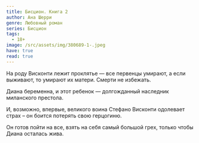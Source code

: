 ```yaml
---
title: Бисцион. Книга 2
author: Ана Шерри
genre: Любовный роман
series: Бисцион
tags:
  - 18+
image: /src/assets/img/380689-1-.jpeg
have: true
read: true
---
```

На роду Висконти лежит проклятье — все первенцы умирают, а если выживают, то умирают их матери. Смерти не избежать.

Диана беременна, и этот ребенок — долгожданный наследник миланского престола.

И, возможно, впервые, великого воина Стефано Висконти одолевает страх – он боится потерять свою герцогиню.

Он готов пойти на все, взять на себя самый большой грех, только чтобы Диана осталась жива.
